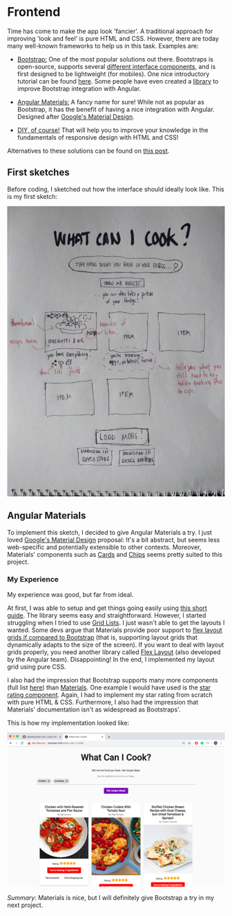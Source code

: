 # Frontend
Time has come to make the app look 'fancier'. A traditional approach for improving 'look and feel' is pure HTML and CSS. However, there are today many well-known frameworks to help us in this task. Examples are:

- [Bootstrap:](https://getbootstrap.com/) One of the most popular solutions out there. Bootstraps is open-source, supports several [different interface components](https://getbootstrap.com/docs/4.0/components), and is first designed to be lightweight (for mobiles). One nice introductory tutorial can be found [here](https://getbootstrap.com/docs/4.0/components). Some people have even created a [library](https://ng-bootstrap.github.io/#/home) to improve Bootstrap integration with Angular.

- [Angular Materials:](https://material.angular.io/) A fancy name for sure! While not as popular as Bootstrap, it has the benefit of having a nice integration with Angular. Designed after [Google's Material Design](https://en.wikipedia.org/wiki/Material_Design).

- [DIY, of course!](https://www.taniarascia.com/you-dont-need-a-framework/) That will help you to improve your knowledge in the fundamentals of responsive design with HTML and CSS!

Alternatives to these solutions can be found on [this post](https://hackr.io/blog/top-bootstrap-alternatives).

## First sketches
Before coding, I sketched out how the interface should ideally look like. This is my first sketch:

![Look and feel Whiteboard](./images/look-and-feel.jpg "look and feel")

## Angular Materials
To implement this sketch, I decided to give Angular Materials a try. I just loved [Google's Material Design](https://en.wikipedia.org/wiki/Material_Design) proposal: It's a bit abstract, but seems less web-specific and potentially extensible to other contexts. Moreover, Materials' components such as [Cards](https://material.angular.io/components/card/examples) and [Chips](https://material.angular.io/components/chips/overview) seems pretty suited to this project.

### My Experience

My experience was good, but far from ideal.

At first, I was able to setup and get things going easily using [this short guide](https://material.angular.io/guide/getting-started). The library seems easy and straightforward. However, I started struggling when I tried to use [Grid Lists](https://material.angular.io/components/grid-list/overview). I just wasn't able to get the layouts I wanted. Some devs argue that Materials provide poor support to [flex layout grids if compared to Bootstrap](https://www.amadousall.com/the-good-parts-of-bootstrap-4-you-are-missing-in-your-angular-material-projects/) (that is, supporting layout grids that dynamically adapts to the size of the screen). If you want to deal with layout grids properly, you need another library called [Flex Layout](https://github.com/angular/flex-layout) (also developed by the Angular team). Disappointing! In the end, I implemented my layout grid using pure CSS.

I also had the impression that Bootstrap supports many more components (full list [here](https://getbootstrap.com/docs/4.3/components/alerts/)) than [Materials](https://material.angular.io/components/categories). One example I would have used is the [star rating component](https://ng-bootstrap.github.io/#/components/rating/examples). Again, I had to implement my star rating from scratch with pure HTML & CSS. Furthermore, I also had the impression that Materials' documentation isn't as widespread as Bootstraps'.

This is how my implementation looked like:

[![screenshot](./images/screenshot.png "Screenshot")](https://jeraman.info/what-can-i-cook)

*Summary*: Materials is nice, but I will definitely give Bootstrap a try in my next project.
